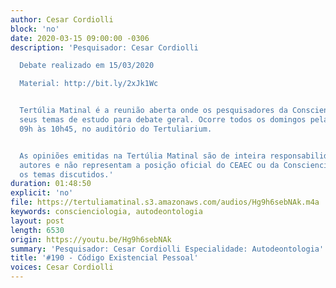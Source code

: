 ```yaml
---
author: Cesar Cordiolli
block: 'no'
date: 2020-03-15 09:00:00 -0306
description: 'Pesquisador: Cesar Cordiolli

  Debate realizado em 15/03/2020

  Material: http://bit.ly/2xJk1Wc


  Tertúlia Matinal é a reunião aberta onde os pesquisadores da Conscienciologia apresentam
  seus temas de estudo para debate geral. Ocorre todos os domingos pela manhã, das
  09h às 10h45, no auditório do Tertuliarium.


  As opiniões emitidas na Tertúlia Matinal são de inteira responsabilidade de seus
  autores e não representam a posição oficial do CEAEC ou da Conscienciologia sobre
  os temas discutidos.'
duration: 01:48:50
explicit: 'no'
file: https://tertuliamatinal.s3.amazonaws.com/audios/Hg9h6sebNAk.m4a
keywords: conscienciologia, autodeontologia
layout: post
length: 6530
origin: https://youtu.be/Hg9h6sebNAk
summary: 'Pesquisador: Cesar Cordiolli Especialidade: Autodeontologia'
title: '#190 - Código Existencial Pessoal'
voices: Cesar Cordiolli
---
```

